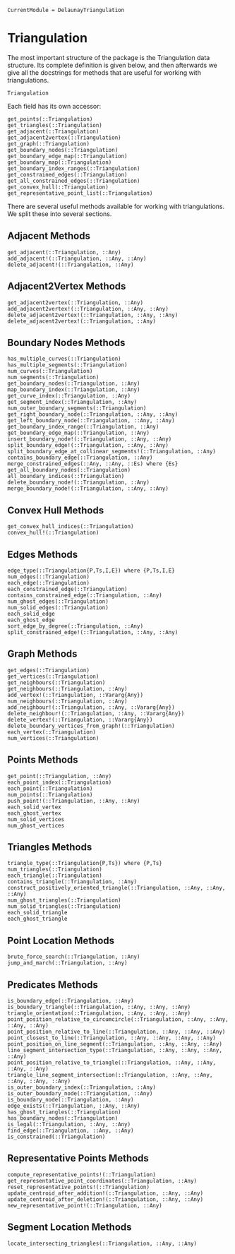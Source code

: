 ```@meta
CurrentModule = DelaunayTriangulation
```

# Triangulation 

The most important structure of the package is the Triangulation data structure. Its complete definition is given below, and then afterwards we give all the docstrings for methods that are useful for working with triangulations.

```@docs 
Triangulation
```

Each field has its own accessor: 

```@docs 
get_points(::Triangulation) 
get_triangles(::Triangulation)
get_adjacent(::Triangulation)
get_adjacent2vertex(::Triangulation)
get_graph(::Triangulation)
get_boundary_nodes(::Triangulation)
get_boundary_edge_map(::Triangulation)
get_boundary_map(::Triangulation)
get_boundary_index_ranges(::Triangulation)
get_constrained_edges(::Triangulation)
get_all_constrained_edges(::Triangulation)
get_convex_hull(::Triangulation)
get_representative_point_list(::Triangulation)
```

There are several useful methods available for working with triangulations. We split these into several sections. 

## Adjacent Methods 

```@docs 
get_adjacent(::Triangulation, ::Any)
add_adjacent!(::Triangulation, ::Any, ::Any)
delete_adjacent!(::Triangulation, ::Any)
```

## Adjacent2Vertex Methods

```@docs 
get_adjacent2vertex(::Triangulation, ::Any)
add_adjacent2vertex!(::Triangulation, ::Any, ::Any)
delete_adjacent2vertex!(::Triangulation, ::Any, ::Any)
delete_adjacent2vertex!(::Triangulation, ::Any)
```

## Boundary Nodes Methods

```@docs 
has_multiple_curves(::Triangulation)
has_multiple_segments(::Triangulation)
num_curves(::Triangulation)
num_segments(::Triangulation)
get_boundary_nodes(::Triangulation, ::Any)
map_boundary_index(::Triangulation, ::Any)
get_curve_index(::Triangulation, ::Any)
get_segment_index(::Triangulation, ::Any)
num_outer_boundary_segments(::Triangulation)
get_right_boundary_node(::Triangulation, ::Any, ::Any)
get_left_boundary_node(::Triangulation, ::Any, ::Any)
get_boundary_index_range(::Triangulation, ::Any)
get_boundary_edge_map(::Triangulation, ::Any)
insert_boundary_node!(::Triangulation, ::Any, ::Any)
split_boundary_edge!(::Triangulation, ::Any, ::Any)
split_boundary_edge_at_collinear_segments!(::Triangulation, ::Any)
contains_boundary_edge(::Triangulation, ::Any)
merge_constrained_edges(::Any, ::Any, ::Es) where {Es}
get_all_boundary_nodes(::Triangulation)
all_boundary_indices(::Triangulation)
delete_boundary_node!(::Triangulation, ::Any)
merge_boundary_node!(::Triangulation, ::Any, ::Any)
```

## Convex Hull Methods

```@docs 
get_convex_hull_indices(::Triangulation)
convex_hull!(::Triangulation)
```

## Edges Methods

```@docs 
edge_type(::Triangulation{P,Ts,I,E}) where {P,Ts,I,E}
num_edges(::Triangulation)
each_edge(::Triangulation)
each_constrained_edge(::Triangulation)
contains_constrained_edge(::Triangulation, ::Any)
num_ghost_edges(::Triangulation)
num_solid_edges(::Triangulation)
each_solid_edge
each_ghost_edge 
sort_edge_by_degree(::Triangulation, ::Any)
split_constrained_edge!(::Triangulation, ::Any, ::Any)
```

## Graph Methods

```@docs 
get_edges(::Triangulation)
get_vertices(::Triangulation)
get_neighbours(::Triangulation)
get_neighbours(::Triangulation, ::Any)
add_vertex!(::Triangulation, ::Vararg{Any})
num_neighbours(::Triangulation, ::Any)
add_neighbour!(::Triangulation, ::Any, ::Vararg{Any})
delete_neighbour!(::Triangulation, ::Any, ::Vararg{Any})
delete_vertex!(::Triangulation, ::Vararg{Any})
delete_boundary_vertices_from_graph!(::Triangulation)
each_vertex(::Triangulation)
num_vertices(::Triangulation)
```

## Points Methods

```@docs 
get_point(::Triangulation, ::Any)
each_point_index(::Triangulation)
each_point(::Triangulation)
num_points(::Triangulation)
push_point!(::Triangulation, ::Any, ::Any)
each_solid_vertex 
each_ghost_vertex
num_solid_vertices 
num_ghost_vertices
```

## Triangles Methods

```@docs 
triangle_type(::Triangulation{P,Ts}) where {P,Ts}
num_triangles(::Triangulation)
each_triangle(::Triangulation)
contains_triangle(::Triangulation, ::Any)
construct_positively_oriented_triangle(::Triangulation, ::Any, ::Any, ::Any)
num_ghost_triangles(::Triangulation)
num_solid_triangles(::Triangulation)
each_solid_triangle 
each_ghost_triangle
```


## Point Location Methods

```@docs 
brute_force_search(::Triangulation, ::Any)
jump_and_march(::Triangulation, ::Any)
```

## Predicates Methods

```@docs 
is_boundary_edge(::Triangulation, ::Any)
is_boundary_triangle(::Triangulation, ::Any, ::Any, ::Any)
triangle_orientation(::Triangulation, ::Any, ::Any, ::Any)
point_position_relative_to_circumcircle(::Triangulation, ::Any, ::Any, ::Any, ::Any)
point_position_relative_to_line(::Triangulation, ::Any, ::Any, ::Any)
point_closest_to_line(::Triangulation, ::Any, ::Any, ::Any, ::Any)
point_position_on_line_segment(::Triangulation, ::Any, ::Any, ::Any)
line_segment_intersection_type(::Triangulation, ::Any, ::Any, ::Any, ::Any)
point_position_relative_to_triangle(::Triangulation, ::Any, ::Any, ::Any, ::Any)
triangle_line_segment_intersection(::Triangulation, ::Any, ::Any, ::Any, ::Any, ::Any)
is_outer_boundary_index(::Triangulation, ::Any)
is_outer_boundary_node(::Triangulation, ::Any)
is_boundary_node(::Triangulation, ::Any)
edge_exists(::Triangulation, ::Any, ::Any)
has_ghost_triangles(::Triangulation)
has_boundary_nodes(::Triangulation)
is_legal(::Triangulation, ::Any, ::Any)
find_edge(::Triangulation, ::Any, ::Any)
is_constrained(::Triangulation)
```

## Representative Points Methods

```@docs 
compute_representative_points!(::Triangulation)
get_representative_point_coordinates(::Triangulation, ::Any)
reset_representative_points!(::Triangulation)
update_centroid_after_addition!(::Triangulation, ::Any, ::Any)
update_centroid_after_deletion!(::Triangulation, ::Any, ::Any)
new_representative_point!(::Triangulation, ::Any)
```

## Segment Location Methods

```@docs 
locate_intersecting_triangles(::Triangulation, ::Any, ::Any)
```
